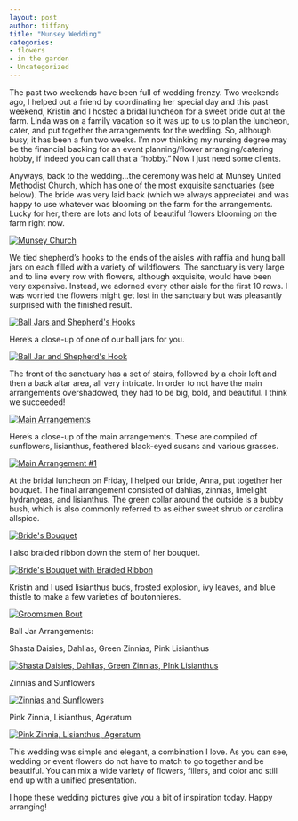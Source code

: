 ```yaml
---
layout: post
author: tiffany
title: "Munsey Wedding"
categories: 
- flowers
- in the garden
- Uncategorized
---
```


The past two weekends have been full of wedding frenzy. Two weekends ago, I helped out a friend by coordinating her special day and this past weekend, Kristin and I hosted a bridal luncheon for a sweet bride out at the farm. Linda was on a family vacation so it was up to us to plan the luncheon, cater, and put together the arrangements for the wedding. So, although busy, it has been a fun two weeks. I’m now thinking my nursing degree may be the financial backing for an event planning/flower arranging/catering hobby, if indeed you can call that a “hobby.” Now I just need some clients.

Anyways, back to the wedding…the ceremony was held at Munsey United Methodist Church, which has one of the most exquisite sanctuaries (see below). The bride was very laid back (which we always appreciate) and was happy to use whatever was blooming on the farm for the arrangements. Lucky for her, there are lots and lots of beautiful flowers blooming on the farm right now.

[![](jekyll_uploads/2011/07/mushrooms-wedding-zucchini-192-575x356.jpg "Munsey Church")](http://www.sweetpeonies.com/2011/07/munsey-wedding/mushrooms-wedding-zucchini-192/)

We tied shepherd’s hooks to the ends of the aisles with raffia and hung ball jars on each filled with a variety of wildflowers. The sanctuary is very large and to line every row with flowers, although exquisite, would have been very expensive. Instead, we adorned every other aisle for the first 10 rows. I was worried the flowers might get lost in the sanctuary but was pleasantly surprised with the finished result.

[![](jekyll_uploads/2011/07/mushrooms-wedding-zucchini-184-575x381.jpg "Ball Jars and Shepherd's Hooks")](http://www.sweetpeonies.com/2011/07/munsey-wedding/mushrooms-wedding-zucchini-184/)

Here’s a close-up of one of our ball jars for you.

[![](jekyll_uploads/2011/07/mushrooms-wedding-zucchini-1811-575x381.jpg "Ball Jar and Shepherd's Hook")](http://www.sweetpeonies.com/2011/07/munsey-wedding/mushrooms-wedding-zucchini-181-2/)

The front of the sanctuary has a set of stairs, followed by a choir loft and then a back altar area, all very intricate. In order to not have the main arrangements overshadowed, they had to be big, bold, and beautiful. I think we succeeded!

[![](jekyll_uploads/2011/07/mushrooms-wedding-zucchini-1441-575x381.jpg "Main Arrangements")](http://www.sweetpeonies.com/2011/07/munsey-wedding/mushrooms-wedding-zucchini-144-2/)

Here’s a close-up of the main arrangements. These are compiled of sunflowers, lisianthus, feathered black-eyed susans and various grasses.

[![](jekyll_uploads/2011/07/mushrooms-wedding-zucchini-1311-325x489.jpg "Main Arrangement #1")](http://www.sweetpeonies.com/2011/07/munsey-wedding/mushrooms-wedding-zucchini-131-2/)

At the bridal luncheon on Friday, I helped our bride, Anna, put together her bouquet. The final arrangement consisted of dahlias, zinnias, limelight hydrangeas, and lisianthus. The green collar around the outside is a bubby bush, which is also commonly referred to as either sweet shrub or carolina allspice.

[![](jekyll_uploads/2011/07/mushrooms-wedding-zucchini-145-11-575x443.jpg "Bride's Bouquet")](http://www.sweetpeonies.com/2011/07/munsey-wedding/mushrooms-wedding-zucchini-145-1-2/)

I also braided ribbon down the stem of her bouquet.

[![](jekyll_uploads/2011/07/mushrooms-wedding-zucchini-149-325x489.jpg "Bride's Bouquet with Braided Ribbon")](http://www.sweetpeonies.com/2011/07/munsey-wedding/mushrooms-wedding-zucchini-149/)

Kristin and I used lisianthus buds, frosted explosion, ivy leaves, and blue thistle to make a few varieties of boutonnieres.

[![](jekyll_uploads/2011/07/mushrooms-wedding-zucchini-119-575x404.jpg "Groomsmen Bout")](http://www.sweetpeonies.com/2011/07/munsey-wedding/mushrooms-wedding-zucchini-119/)

Ball Jar Arrangements:

Shasta Daisies, Dahlias, Green Zinnias, Pink Lisianthus

[![](jekyll_uploads/2011/07/mushrooms-wedding-zucchini-162-325x448.jpg "Shasta Daisies, Dahlias, Green Zinnias, PInk Lisianthus")](http://www.sweetpeonies.com/2011/07/munsey-wedding/mushrooms-wedding-zucchini-162/)

Zinnias and Sunflowers

[![](jekyll_uploads/2011/07/mushrooms-wedding-zucchini-173-325x489.jpg "Zinnias and Sunflowers")](http://www.sweetpeonies.com/2011/07/munsey-wedding/mushrooms-wedding-zucchini-173/)

Pink Zinnia, Lisianthus, Ageratum

[![](jekyll_uploads/2011/07/mushrooms-wedding-zucchini-169-325x459.jpg "Pink Zinnia, Lisianthus, Ageratum")](http://www.sweetpeonies.com/2011/07/munsey-wedding/mushrooms-wedding-zucchini-169/)

This wedding was simple and elegant, a combination I love. As you can see, wedding or event flowers do not have to match to go together and be beautiful. You can mix a wide variety of flowers, fillers, and color and still end up with a unified presentation.

I hope these wedding pictures give you a bit of inspiration today. Happy arranging!